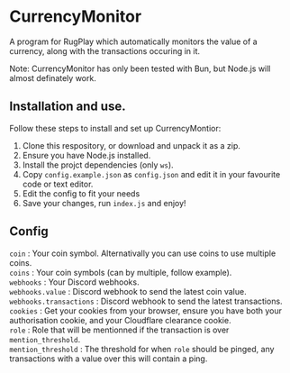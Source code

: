 # CurrencyMonitor

A program for RugPlay which automatically monitors the value of a currency, along with the transactions occuring in it.

Note: CurrencyMonitor has only been tested with Bun, but Node.js will almost definately work.

## Installation and use.
Follow these steps to install and set up CurrencyMontior:
1. Clone this respository, or download and unpack it as a zip.
2. Ensure you have Node.js installed.
3. Install the projct dependencies (only `ws`).
4. Copy `config.example.json` as `config.json` and edit it in your favourite code or text editor.
5. Edit the config to fit your needs
6. Save your changes, run `index.js` and enjoy!

## Config

`coin` : Your coin symbol. Alternativally you can use coins to use multiple coins.</br>
`coins` : Your coin symbols (can by multiple, follow example).</br>
`webhooks` : Your Discord webhooks.</br>
`webhooks.value` : Discord webhook to send the latest coin value.</br>
`webhooks.transactions` : Discord webhook to send the latest transactions.</br>
`cookies` : Get your cookies from your browser, ensure you have both your authorisation cookie, and your Cloudflare clearance cookie.</br>
`role` : Role that will be mentionned if the transaction is over `mention_threshold`.</br>
`mention_threshold` : The threshold for when `role` should be pinged, any transactions with a value over this will contain a ping.</br>
